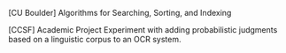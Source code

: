 
[CU Boulder] Algorithms for Searching, Sorting, and Indexing
[](https://www.linkedin.com/sharing/share-offsite/?url=https%3A%2F%2Fcoursera.org%2Fshare%2F4b25d8ca3c8049ce8ee36bfb1ad4f95c)

[CCSF] Academic Project
Experiment with adding probabilistic judgments based on a linguistic corpus to an OCR system.

